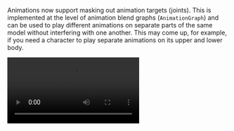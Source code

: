 <!-- Implement animation masks, allowing fine control of the targets that animations affect. -->
<!-- https://github.com/bevyengine/bevy/pull/15013 -->

Animations now support masking out animation targets (joints).
This is implemented at the level of animation blend graphs (`AnimationGraph`)
and can be used to play different animations on separate parts of the
same model without interfering with one another. This may come up, for example, 
if you need a character to play separate animations on its upper and lower body.

<video controls><source src="masked-animation.mp4" type="video/mp4"/></video>
